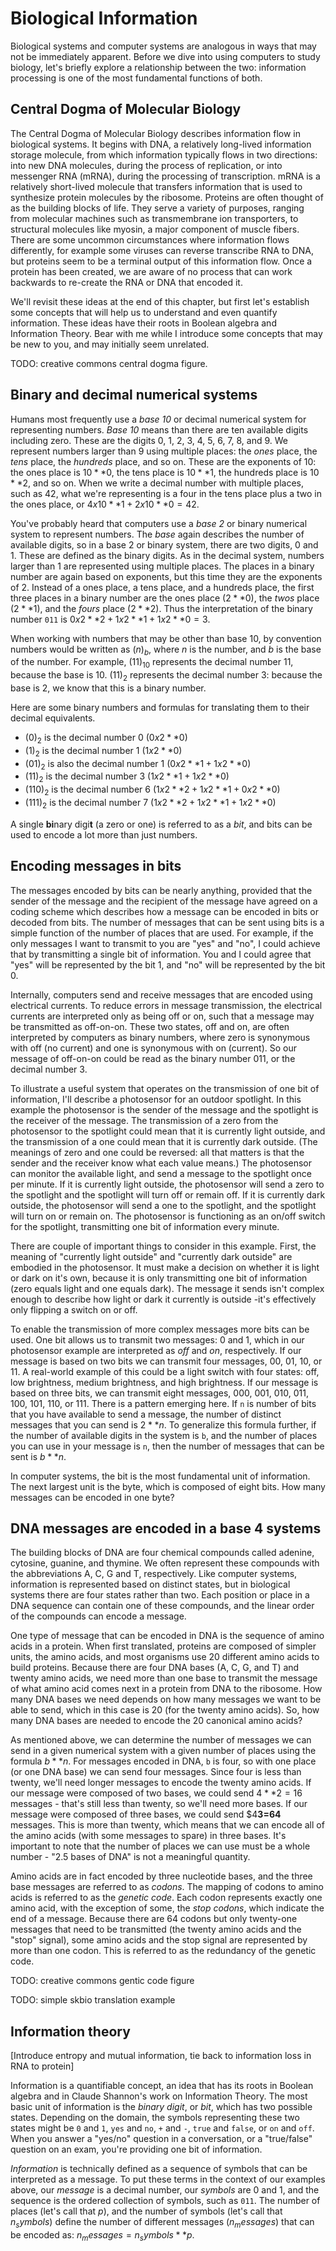 # Biological Information <link src="2GgtNI"/>

Biological systems and computer systems are analogous in ways that may not be immediately apparent. Before we dive into using computers to study biology, let's briefly explore a relationship between the two: information processing is one of the most fundamental functions of both.

## Central Dogma of Molecular Biology

The Central Dogma of Molecular Biology describes information flow in biological systems. It begins with DNA, a relatively long-lived information storage molecule, from which information typically flows in two directions: into new DNA molecules, during the process of replication, or into messenger RNA (mRNA), during the processing of transcription. mRNA is a relatively short-lived molecule that transfers information that is used to synthesize protein molecules by the ribosome. Proteins are often thought of as the building blocks of life. They serve a variety of purposes, ranging from molecular machines such as transmembrane ion transporters, to structural molecules like myosin, a major component of muscle fibers. There are some uncommon circumstances where information flows differently, for example some viruses can reverse transcribe RNA to DNA, but proteins seem to be a terminal output of this information flow. Once a protein has been created, we are aware of no process that can work backwards to re-create the RNA or DNA that encoded it.

We'll revisit these ideas at the end of this chapter, but first let's establish some concepts that will help us to understand and even quantify information. These ideas have their roots in Boolean algebra and Information Theory. Bear with me while I introduce some concepts that may be new to you, and may initially seem unrelated.

TODO: creative commons central dogma figure.

## Binary and decimal numerical systems

Humans most frequently use a _base 10_ or decimal numerical system for representing numbers. _Base 10_ means than there are ten available digits including zero. These are the digits 0, 1, 2, 3, 4, 5, 6, 7, 8, and 9. We represent numbers larger than 9 using multiple places: the _ones_ place, the _tens_ place, the _hundreds_ place, and so on. These are the exponents of 10: the ones place is $10**0$, the tens place is $10**1$, the hundreds place is $10**2$, and so on. When we write a decimal number with multiple places, such as 42, what we're representing is a four in the tens place plus a two in the ones place, or $4 x 10**1 + 2 x 10**0 = 42$.

You've probably heard that computers use a _base 2_ or binary numerical system to represent numbers. The _base_ again describes the number of available digits, so in a base 2 or binary system, there are two digits, 0 and 1. These are defined as the binary digits. As in the decimal system, numbers larger than 1 are represented using multiple places. The places in a binary number are again based on exponents, but this time they are the exponents of 2. Instead of a ones place, a tens place, and a hundreds place, the first three places in a binary number are the ones place ($2**0$), the _twos_ place ($2**1$), and the _fours_ place ($2**2$). Thus the interpretation of the binary number `011` is $0 x 2**2 + 1 x 2**1 + 1 x 2**0 = 3$.

When working with numbers that may be other than base 10, by convention numbers would be written as $(n)_b$, where $n$ is the number, and $b$ is the base of the number. For example, $(11)_10$ represents the decimal number 11, because the base is 10. $(11)_2$ represents the decimal number 3: because the base is 2, we know that this is a binary number.

Here are some binary numbers and formulas for translating them to their decimal equivalents.

 * $(0)_2$ is the decimal number 0 ($0 x 2**0$)
 * $(1)_2$ is the decimal number 1 ($1 x 2**0$)
 * $(01)_2$ is also the decimal number 1 ($0 x 2**1 + 1 x 2**0$)
 * $(11)_2$ is the decimal number 3 ($1 x 2**1 + 1 x 2**0$)
 * $(110)_2$ is the decimal number 6 ($1 x 2**2 + 1 x 2**1 + 0 x 2**0$)
 * $(111)_2$ is the decimal number 7 ($1 x 2**2 + 1 x 2**1 + 1 x 2**0$)

A single **bi**nary digi**t** (a zero or one) is referred to as a _bit_, and bits can be used to encode a lot more than just numbers.

## Encoding messages in bits

The messages encoded by bits can be nearly anything, provided that the sender of the message and the recipient of the message have agreed on a coding scheme which describes how a message can be encoded in bits or decoded from bits. The number of messages that can be sent using bits is a simple function of the number of places that are used. For example, if the only messages I want to transmit to you are "yes" and "no", I could achieve that by transmitting a single bit of information. You and I could agree that "yes" will be represented by the bit 1, and "no" will be represented by the bit 0.

Internally, computers send and receive messages that are encoded using electrical currents. To reduce errors in message transmission, the electrical currents are interpreted only as being off or on, such that a message may be transmitted as off-on-on. These two states, off and on, are often interpreted by computers as binary numbers, where zero is synonymous with off (no current) and one is synonymous with on (current). So our message of off-on-on could be read as the binary number 011, or the decimal number 3.

To illustrate a useful system that operates on the transmission of one bit of information, I'll describe a photosensor for an outdoor spotlight. In this example the photosensor is the sender of the message and the spotlight is the receiver of the message. The transmission of a zero from the photosensor to the spotlight could mean that it is currently light outside, and the transmission of a one could mean that it is currently dark outside. (The meanings of zero and one could be reversed: all that matters is that the sender and the receiver know what each value means.) The photosensor can monitor the available light, and send a message to the spotlight once per minute. If it is currently light outside, the photosensor will send a zero to the spotlight and the spotlight will turn off or remain off. If it is currently dark outside, the photosensor will send a one to the spotlight, and the spotlight will turn on or remain on. The photosensor is functioning as an on/off switch for the spotlight, transmitting one bit of information every minute.

There are couple of important things to consider in this example. First, the meaning of "currently light outside" and "currently dark outside" are embodied in the photosensor. It must make a decision on whether it is light or dark on it's own, because it is only transmitting one bit of information (zero equals light and one equals dark). The message it sends isn't complex enough to describe how light or dark it currently is outside -it's effectively only flipping a switch on or off.

To enable the transmission of more complex messages more bits can be used. One bit allows us to transmit two messages: 0 and 1, which in our photosensor example are interpreted as _off_ and _on_, respectively. If our message is based on two bits we can transmit four messages, 00, 01, 10, or 11. A real-world example of this could be a light switch with four states: off, low brightness, medium brightness, and high brightness. If our message is based on three bits, we can transmit eight messages, 000, 001, 010, 011, 100, 101, 110, or 111. There is a pattern emerging here. If `n` is number of bits that you have available to send a message, the number of distinct messages that you can send is $2**n$. To generalize this formula further, if the number of available digits in the system is `b`, and the number of places you can use in your message is `n`, then the number of messages that can be sent is $b**n$.

In computer systems, the bit is the most fundamental unit of information. The next largest unit is the byte, which is composed of eight bits. How many messages can be encoded in one byte?

## DNA messages are encoded in a base 4 systems

The building blocks of DNA are four chemical compounds called adenine, cytosine, guanine, and thymine. We often represent these compounds with the abbreviations A, C, G and T, respectively. Like computer systems, information is represented based on distinct states, but in biological systems there are four states rather than two. Each position or place in a DNA sequence can contain one of these compounds, and the linear order of the compounds can encode a message.

One type of message that can be encoded in DNA is the sequence of amino acids in a protein. When first translated, proteins are composed of simpler units, the amino acids, and most organisms use 20 different amino acids to build proteins. Because there are four DNA bases (A, C, G, and T) and twenty amino acids, we need more than one base to transmit the message of what amino acid comes next in a protein from DNA to the ribosome. How many DNA bases we need depends on how many messages we want to be able to send, which in this case is 20 (for the twenty amino acids). So, how many DNA bases are needed to encode the 20 canonical amino acids?

As mentioned above, we can determine the number of messages we can send in a given numerical system with a given number of places using the formula $b**n$. For messages encoded in DNA, `b` is four, so with one place (or one DNA base) we can send four messages. Since four is less than twenty, we'll need longer messages to encode the twenty amino acids. If our message were composed of two bases, we could send $4**2=16$ messages - that's still less than twenty, so we'll need more bases. If our message were composed of three bases, we could send $4**3=64** messages. This is more than twenty, which means that we can encode all of the amino acids (with some messages to spare) in three bases. It's important to note that the number of places we can use must be a whole number - "2.5 bases of DNA" is not a meaningful quantity.

Amino acids are in fact encoded by three nucleotide bases, and the three base messages are referred to as _codons_. The mapping of codons to amino acids is referred to as the _genetic code_. Each codon represents exactly one amino acid, with the exception of some, the _stop codons_, which indicate the end of a message. Because there are 64 codons but only twenty-one messages that need to be transmitted (the twenty amino acids and the "stop" signal), some amino acids and the stop signal are represented by more than one codon. This is referred to as the redundancy of the genetic code.

TODO: creative commons gentic code figure

TODO: simple skbio translation example

## Information theory

[Introduce entropy and mutual information, tie back to information loss in RNA to protein]

Information is a quantifiable concept, an idea that has its roots in Boolean algebra and in Claude Shannon's work on Information Theory. The most basic unit of information is the _binary digit_, or _bit_, which has two possible states. Depending on the domain, the symbols representing these two states might be `0` and `1`, `yes` and `no`, `+` and `-`, `true` and `false`, or `on` and `off`. When you answer a "yes/no" question in a conversation, or a "true/false" question on an exam, you're providing one bit of information.

_Information_ is technically defined as a sequence of symbols that can be interpreted as a message. To put these terms in the context of our examples above, our _message_ is a decimal number, our _symbols_ are 0 and 1, and the sequence is the ordered collection of symbols, such as `011`. The number of places (let's call that $p$), and the number of symbols (let's call that $n_symbols$) define the number of different messages ($n_messages$) that can be encoded as: $n_messages = n_symbols**p$.
